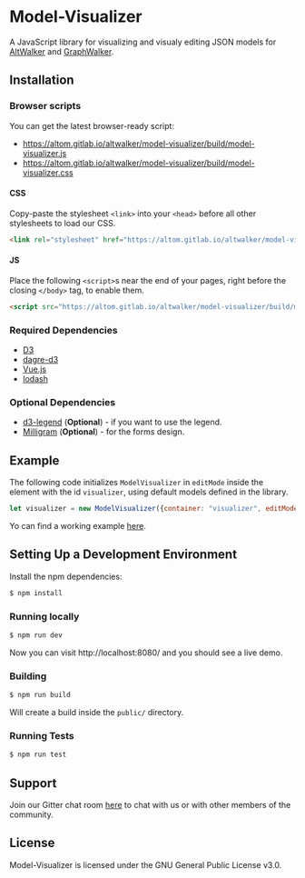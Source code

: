# Model-Visualizer

A JavaScript library for visualizing and visualy editing JSON models for [AltWalker](https://altom.gitlab.io/altwalker/altwalker/) and [GraphWalker](http://graphwalker.github.io/).

## Installation

### Browser scripts

You can get the latest browser-ready script:

* https://altom.gitlab.io/altwalker/model-visualizer/build/model-visualizer.js
* https://altom.gitlab.io/altwalker/model-visualizer/build/model-visualizer.css

#### CSS

Copy-paste the stylesheet `<link>` into your `<head>` before all other stylesheets to load our CSS.

```html
<link rel="stylesheet" href="https://altom.gitlab.io/altwalker/model-visualizer/build/model-visualizer.css">
```

#### JS

Place the following `<script>`s near the end of your pages, right before the closing `</body>` tag, to enable them.

```html
<script src="https://altom.gitlab.io/altwalker/model-visualizer/build/model-visualizer.js"></script>
```

### Required Dependencies

* [D3](https://d3js.org/)
* [dagre-d3](https://github.com/dagrejs/dagre-d3)
* [Vue.js](https://vuejs.org/)
* [lodash](https://lodash.com/)

### Optional Dependencies

* [d3-legend](https://d3-legend.susielu.com/) (__Optional__) - if you want to use the legend.
* [Milligram](https://milligram.io/) (__Optional__) - for the forms design.

## Example

The following code initializes `ModelVisualizer` in `editMode` inside the element with the id `visualizer`, using default models defined in the library.

```js
let visualizer = new ModelVisualizer({container: "visualizer", editMode: false});
```

Yo can find a working example [here](https://altom.gitlab.io/altwalker/model-visualizer/_static/examples/edit-mode.html).

## Setting Up a Development Environment

Install the npm dependencies:

```bash
$ npm install
```

### Running locally

```bash
$ npm run dev
```

Now you can visit http://localhost:8080/ and you should see a live demo.

### Building

```bash
$ npm run build
```

Will create a build inside the `public/` directory.

### Running Tests

```bash
$ npm run test
```

## Support

Join our Gitter chat room [here](https://gitter.im/altwalker/community) to chat with us or with other members of the community.

## License

Model-Visualizer is licensed under the GNU General Public License v3.0.

